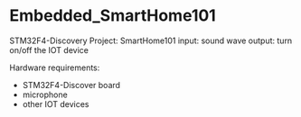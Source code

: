 # Embedded_SmartHome101

STM32F4-Discovery Project: SmartHome101
input: sound wave
output: turn on/off the IOT device

Hardware requirements:
  - STM32F4-Discover board
  - microphone
  - other IOT devices
